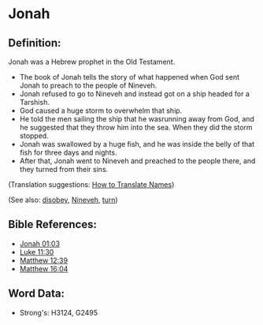 # Jonah #

## Definition: ##

Jonah was a Hebrew prophet in the Old Testament.

* The book of Jonah tells the story of what happened when God sent Jonah to preach to the people of Nineveh.
* Jonah refused to go to Nineveh and instead got on a ship headed for a Tarshish.
* God caused a huge storm to overwhelm that ship.
* He told the men sailing the ship that he wasrunning away from God, and he suggested that they throw him into the sea. When they did the storm stopped.
* Jonah was swallowed by a huge fish, and he was inside the belly of that fish for three days and nights.
* After that, Jonah went to Nineveh and preached to the people there, and they turned from their sins.

(Translation suggestions: [How to Translate Names](rc://en/ta/man/translate/translate-names))

(See also: [disobey](../other/disobey.md), [Nineveh](../names/nineveh.md), [turn](../other/turn.md))

## Bible References: ##

* [Jonah 01:03](rc://en/tn/help/jon/01/03)
* [Luke 11:30](rc://en/tn/help/luk/11/30)
* [Matthew 12:39](rc://en/tn/help/mat/12/39)
* [Matthew 16:04](rc://en/tn/help/mat/16/04)

## Word Data: ##

* Strong's: H3124, G2495
